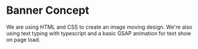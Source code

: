 # Banner Concept

We are using HTML and CSS to create an image moving design. We're also using text typing with typescript and a basic GSAP animation for text show on page load.

